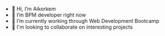 - 👋 Hi, I’m Aikorkem
- 👀 I’m BPM developer right now
- 🌱 I’m currently working through Web Development Bootcamp
- 💞️ I'm looking to collaborate on interesting projects

<!---
Aikorkem/Aikorkem is a ✨ special ✨ repository because its `README.md` (this file) appears on your GitHub profile.
You can click the Preview link to take a look at your changes.
--->

